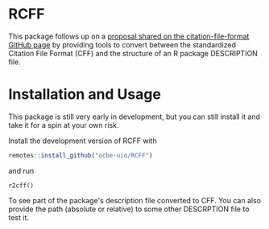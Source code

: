 # RCFF

This package follows up on a [proposal shared on the citation-file-format GitHub page](https://github.com/citation-file-format/citation-file-format/issues/110#issue-648726798)
by providing tools to convert between the standardized Citation File Format (CFF) and the structure of an R package DESCRIPTION file.

# Installation and Usage

This package is still very early in development, but you can still install it and take it for a spin at your own risk.

Install the development version of RCFF with

```r
remotes::install_github("ocbe-uio/RCFF")
```

and run

```
r2cff()
```

To see part of the package's description file converted to CFF. You can also provide the path (absolute or relative) to some other DESCRPTION file to test it.
